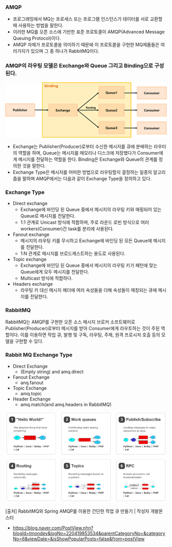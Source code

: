 ### AMQP

- 프로그래밍에서 MQ는 프로세스 또는 프로그램 인스턴스가 데이터를 서로 교환할 때 사용하는 방법을 말한다. 
- 이러한 MQ를 오픈 소스에 기반한 표준 프로토콜이 AMQP(Advanced Message Queuing Protocol)이다. 
- AMQP 자체가 프로토콜을 의미하기 때문에 이 프로토콜을 구현한 MQ제품들은 여러가지가 있으며 그 중 하나가 RabbitMQ이다.

### AMQP의 라우팅 모델은 Exchange와 Queue 그리고 Binding으로 구성된다. 
   <img src="/rabbitmq_img/rabbitmq-binding-img.png" />

- Exchange는 Publisher(Producer)로부터 수신한 메시지를 큐에 분배하는 라우터의 역할을 하며, Queue는 메시지를 메모리나 디스크에 저장했다가 Consumer에게 메시지를 전달하는 역할을 한다. Binding은 Exchange와 Queue의 관계를 정의한 것을 말한다.
- Exchange Type은 메시지를 어떠한 방법으로 라우팅할지 결정하는 일종의 알고리즘을 말하며 AMQP에서는 다음과 같이 Exchange Type을 정의하고 있다.

### Exchange Type
- Direct exchange
	- Exchange에 바인딩 된 Queue 중에서 메시지의 라우팅 키와 매핑되어 있는 Queue로 메시지를 전달한다. 
	- 1:1 관계로 Unicast 방식에 적합하며, 주로 라운드 로빈 방식으로 여러 workers(Consumer)간 task를 분리에 사용된다.
- Fanout exchange
	- 메시지의 라우팅 키를 무시하고 Exchange에 바인딩 된 모든 Queue에 메시지를 전달한다. 
	- 1:N 관계로 메시지를 브로드캐스트하는 용도로 사용된다.
- Topic exchange
	- Exchange에 바인딩 된 Queue 중에서 메시지의 라우팅 키가 패턴에 맞는 Queue에게 모두 메시지를 전달한다.
	- Multicast 방식에 적합하다.
- Headers exchange
	- 라우팅 키 대신 메시지 헤더에 여러 속성들을 더해 속성들이 매칭되는 큐에 메시지를 전달한다.

### RabbitMQ
RabbitMQ는 AMQP를 구현한 오픈 소스 메시지 브로커 소프트웨어로 Publisher(Producer)로부터 메시지를 받아 Consumer에게 라우트하는 것이 주된 역할이다. 이를 이용하면 작업 큐, 발행 및 구독, 라우팅, 주제, 원격 프로시저 호출 등의 모델을 구현할 수 있다.

### Rabbit MQ Exchange Type

- Direct Exchange	
    - (Empty string) and amq.direct
- Fanout Exchange	
    - anq.fanout
- Topic Exchange	
    - amq.topic
- Header Exchange	
    - amq.match(and amq.headers in RabbitMQ)

<img src="/rabbitmq_img/rabbitmq-tutorial-img.png" />

[출처] RabbitMQ와 Spring AMQP를 이용한 간단한 작업 큐 만들기 | 작성자 개발몬스터
- https://blog.naver.com/PostView.nhn?blogId=tmondev&logNo=220419853534&parentCategoryNo=&categoryNo=6&viewDate=&isShowPopularPosts=false&from=postView